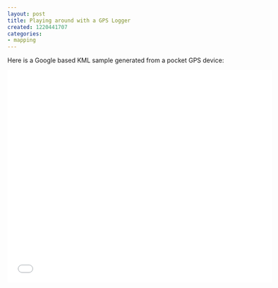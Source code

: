 ```yaml
---
layout: post
title: Playing around with a GPS Logger
created: 1220441707
categories:
- mapping
---
```

<p>Here is a Google based KML sample generated from a pocket GPS device:</p> <p><iframe marginwidth="0" marginheight="0" src="/kml/g.html" frameborder="0" width="600" scrolling="no" height="480"></iframe></p>
